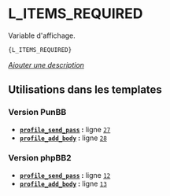 # L_ITEMS_REQUIRED


Variable d'affichage.

```html
{L_ITEMS_REQUIRED}
```

[*Ajouter une description*](https://fa-tvars.appspot.com/var/L_ITEMS_REQUIRED)

## Utilisations dans les templates

### Version PunBB
* __[`profile_send_pass`](../tpl/var/punbb/profile_send_pass.md#readme) :__ ligne [`27`](../tpl/src/punbb/profile_send_pass.tpl#L27)
* __[`profile_add_body`](../tpl/var/punbb/profile_add_body.md#readme) :__ ligne [`28`](../tpl/src/punbb/profile_add_body.tpl#L28)

### Version phpBB2
* __[`profile_send_pass`](../tpl/var/subsilver/profile_send_pass.md#readme) :__ ligne [`12`](../tpl/src/subsilver/profile_send_pass.tpl#L12)
* __[`profile_add_body`](../tpl/var/subsilver/profile_add_body.md#readme) :__ ligne [`13`](../tpl/src/subsilver/profile_add_body.tpl#L13)